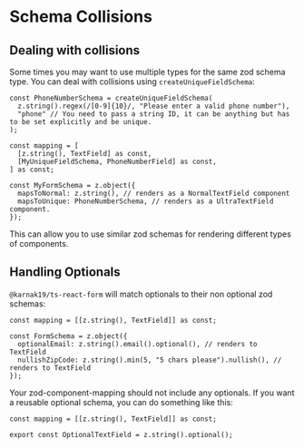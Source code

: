 # Schema Collisions

## Dealing with collisions

Some times you may want to use multiple types for the same zod schema type. You can deal with collisions using `createUniqueFieldSchema`:

```tsx
const PhoneNumberSchema = createUniqueFieldSchema(
  z.string().regex(/[0-9]{10}/, "Please enter a valid phone number"),
  "phone" // You need to pass a string ID, it can be anything but has to be set explicitly and be unique.
);

const mapping = [
  [z.string(), TextField] as const,
  [MyUniqueFieldSchema, PhoneNumberField] as const,
] as const;

const MyFormSchema = z.object({
  mapsToNormal: z.string(), // renders as a NormalTextField component
  mapsToUnique: PhoneNumberSchema, // renders as a UltraTextField component.
});
```

This can allow you to use similar zod schemas for rendering different types of components.

## Handling Optionals

`@karnak19/ts-react-form` will match optionals to their non optional zod schemas:

```tsx
const mapping = [[z.string(), TextField]] as const;

const FormSchema = z.object({
  optionalEmail: z.string().email().optional(), // renders to TextField
  nullishZipCode: z.string().min(5, "5 chars please").nullish(), // renders to TextField
});
```

Your zod-component-mapping should not include any optionals. If you want a reusable optional schema, you can do something like this:

```tsx
const mapping = [[z.string(), TextField]] as const;

export const OptionalTextField = z.string().optional();
```
